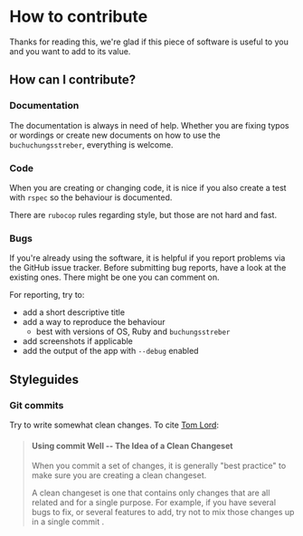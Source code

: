 # How to contribute

Thanks for reading this, we're glad if this piece of software is useful to you
and you want to add to its value.

## How can I contribute?

### Documentation

The documentation is always in need of help.  Whether you are fixing typos or
wordings or create new documents on how to use the `buchuchungsstreber`,
everything is welcome.

### Code

When you are creating or changing code, it is nice if you also create a test
with `rspec` so the behaviour is documented.

There are `rubocop` rules regarding style, but those are not hard and fast.

### Bugs

If you're already using the software, it is helpful if you report problems
via the GitHub issue tracker.
Before submitting bug reports, have a look at the existing ones.  There
might be one you can comment on.

For reporting, try to:

* add a short descriptive title
* add a way to reproduce the behaviour
  * best with versions of OS, Ruby and `buchungsstreber`
* add screenshots if applicable
* add the output of the app with `--debug` enabled

## Styleguides

### Git commits

Try to write somewhat clean changes.  To cite [Tom Lord][tla]:

> #### Using commit Well -- The Idea of a Clean Changeset
>
> When you commit a set of changes, it is generally "best practice" to
> make sure you are creating a clean changeset.
>
> A clean changeset is one that contains only changes that are all
> related and for a single purpose. For example, if you have several
> bugs to fix, or several features to add, try not to mix those changes
> up in a single commit .

[tla]: https://www.gnu.org/software/gnu-arch/tutorial-old/exploring-changesets.html#Exploring_Changesets
